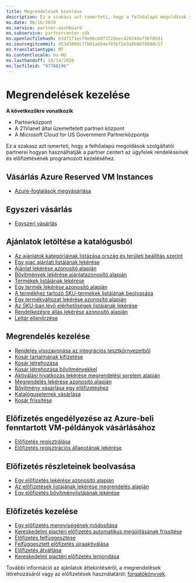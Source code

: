 ```yaml
---
title: Megrendelések kezelése
description: Ez a szakasz azt ismerteti, hogy a felhőalapú megoldások szolgáltatói partnerei hogyan használhatják a partner centert az ügyfelek rendeléseinek és előfizetésének programozott kezeléséhez.
ms.date: 08/16/2019
ms.service: partner-dashboard
ms.subservice: partnercenter-sdk
ms.openlocfilehash: b3df171ecf0e86cb07372deec420244af56f05d1
ms.sourcegitcommit: d53d300dc7fb01aeb4ef85bf2e3a6b80f868dc57
ms.translationtype: MT
ms.contentlocale: hu-HU
ms.lasthandoff: 10/14/2020
ms.locfileid: "97768196"
---
```

# <a name="manage-orders"></a>Megrendelések kezelése

**A következőkre vonatkozik**

- Partnerközpont
- A 21Vianet által üzemeltetett partneri központ
- A Microsoft Cloud for US Government Partnerközpontja

Ez a szakasz azt ismerteti, hogy a felhőalapú megoldások szolgáltatói partnerei hogyan használhatják a partner centert az ügyfelek rendeléseinek és előfizetésének programozott kezeléséhez.

## <a name="purchase-azure-reserved-vm-instances"></a>Vásárlás Azure Reserved VM Instances

- [Azure-foglalások megvásárlása](purchase-azure-reservations.md)

## <a name="make-a-one-time-purchase"></a>Egyszeri vásárlás

- [Egyszeri vásárlás](make-a-one-time-purchase.md)

## <a name="get-offers-from-the-catalog"></a>Ajánlatok letöltése a katalógusból

- [Az ajánlatok kategóriáinak listázása ország és területi beállítás szerint](get-a-list-of-offer-categories-by-country-and-locale.md)
- [Egy piac ajánlati listájának lekérése](get-a-list-of-offers-for-a-market.md)
- [Ajánlat lekérése azonosító alapján](get-an-offer-by-id.md)
- [Bővítmények lekérése ajánlatazonosító alapján](get-addon-offers-by-offer-id.md)
- [Termékek listájának lekérése](get-a-list-of-products.md)
- [Egy termék lekérése azonosító alapján](get-a-product-by-id.md)
- [A termékhez tartozó SKU-termékek listájának beolvasása](get-a-list-of-skus-for-a-product.md)
- [Egy termékváltozat lekérése azonosító alapján](get-a-sku-by-id.md)
- [Az SKU-ban lévő elérhetőségek listájának lekérése](get-a-list-of-availabilities-for-a-sku.md)
- [Rendelkezésre állás lekérése azonosító alapján](get-an-availability-by-id.md)
- [Leltár ellenőrzése](check-inventory.md)

## <a name="manage-an-order"></a>Megrendelés kezelése

- [Rendelés visszavonása az integrációs tesztkörnyezetből](cancel-an-order-from-the-integration-sandbox.md)
- [Kosár tartalmának kifizetése](checkout-a-cart.md)
- [Kosár létrehozása](create-a-cart.md)
- [Kosár létrehozása bővítményekkel](create-a-cart-with-add-ons.md)
- [Aktiválási hivatkozás lekérése megrendelési sorelem alapján](get-activation-link-by-order-line-item.md)
- [Megrendelés lekérése azonosító alapján](get-an-order-by-id.md)
- [Bővítmény vásárlása egy előfizetéshez](purchase-an-add-on-to-a-subscription.md)
- [Katalóguselemek vásárlása](purchase-catalog-items.md)
- [Kosár frissítése](update-a-cart.md)

## <a name="enable-a-subscription-for-azure-reserved-vm-instance-purchases"></a>Előfizetés engedélyezése az Azure-beli fenntartott VM-példányok vásárlásához

- [Előfizetés regisztrálása](register-a-subscription.md)
- [Előfizetés regisztrációs állapotának lekérése](get-subscription-registration-status.md)

## <a name="get-subscription-details"></a>Előfizetés részleteinek beolvasása

- [Egy előfizetés lekérése azonosító alapján](get-a-subscription-by-id.md)
- [Az előfizetések listájának lekérése megrendelés alapján](get-a-list-of-subscriptions-by-order.md)
- [Egy előfizetés bővítménylistájának lekérése](get-a-list-of-add-ons-for-a-subscription.md)

## <a name="manage-a-subscription"></a>Előfizetés kezelése

- [Egy előfizetés mennyiségének módosítása](change-the-quantity-of-a-subscription.md)
- [Kereskedelmi piactéri előfizetés automatikus megújításának frissítése](update-autorenew-for-an-azure-marketplace-subscription.md)
- [Előfizetés felfüggesztése](suspend-a-subscription.md)
- [Felfüggesztett előfizetés újraaktiválása](reactivate-a-suspended-a-subscription.md)
- [Előfizetés átváltása](transition-a-subscription.md)
- [Kereskedelmi piactéri előfizetés lemondása](cancel-an-azure-marketplace-subscription.md)

További információ az ajánlatok áttekintéséről, a megrendelések létrehozásáról vagy az előfizetések használatáról: [forgatókönyvek](scenarios.md).
